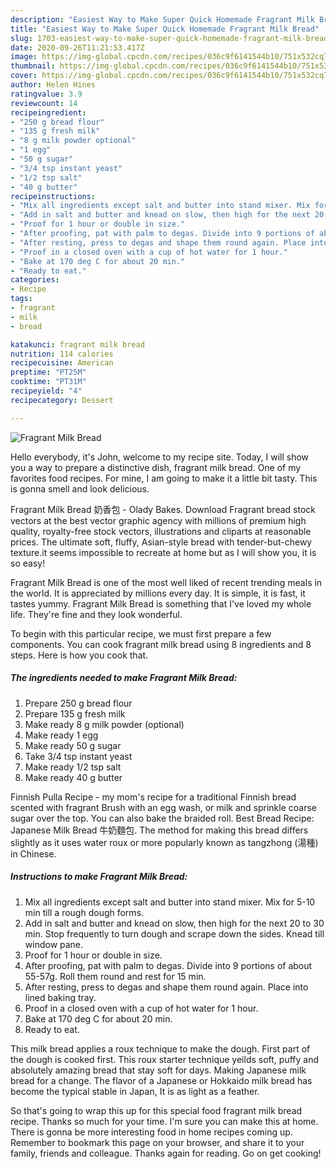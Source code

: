 ```yaml
---
description: "Easiest Way to Make Super Quick Homemade Fragrant Milk Bread"
title: "Easiest Way to Make Super Quick Homemade Fragrant Milk Bread"
slug: 1703-easiest-way-to-make-super-quick-homemade-fragrant-milk-bread
date: 2020-09-26T11:21:53.417Z
image: https://img-global.cpcdn.com/recipes/036c9f6141544b10/751x532cq70/fragrant-milk-bread-recipe-main-photo.jpg
thumbnail: https://img-global.cpcdn.com/recipes/036c9f6141544b10/751x532cq70/fragrant-milk-bread-recipe-main-photo.jpg
cover: https://img-global.cpcdn.com/recipes/036c9f6141544b10/751x532cq70/fragrant-milk-bread-recipe-main-photo.jpg
author: Helen Hines
ratingvalue: 3.9
reviewcount: 14
recipeingredient:
- "250 g bread flour"
- "135 g fresh milk"
- "8 g milk powder optional"
- "1 egg"
- "50 g sugar"
- "3/4 tsp instant yeast"
- "1/2 tsp salt"
- "40 g butter"
recipeinstructions:
- "Mix all ingredients except salt and butter into stand mixer. Mix for 5-10 min till a rough dough forms."
- "Add in salt and butter and knead on slow, then high for the next 20 to 30 min. Stop frequently to turn dough and scrape down the sides. Knead till window pane."
- "Proof for 1 hour or double in size."
- "After proofing, pat with palm to degas. Divide into 9 portions of about 55-57g. Roll them round and rest for 15 min."
- "After resting, press to degas and shape them round again. Place into lined baking tray."
- "Proof in a closed oven with a cup of hot water for 1 hour."
- "Bake at 170 deg C for about 20 min."
- "Ready to eat."
categories:
- Recipe
tags:
- fragrant
- milk
- bread

katakunci: fragrant milk bread 
nutrition: 114 calories
recipecuisine: American
preptime: "PT25M"
cooktime: "PT31M"
recipeyield: "4"
recipecategory: Dessert

---
```



![Fragrant Milk Bread](https://img-global.cpcdn.com/recipes/036c9f6141544b10/751x532cq70/fragrant-milk-bread-recipe-main-photo.jpg)

Hello everybody, it's John, welcome to my recipe site. Today, I will show you a way to prepare a distinctive dish, fragrant milk bread. One of my favorites food recipes. For mine, I am going to make it a little bit tasty. This is gonna smell and look delicious.

Fragrant Milk Bread 奶香包 - Olady Bakes. Download Fragrant bread stock vectors at the best vector graphic agency with millions of premium high quality, royalty-free stock vectors, illustrations and cliparts at reasonable prices. The ultimate soft, fluffy, Asian-style bread with tender-but-chewy texture.it seems impossible to recreate at home but as I will show you, it is so easy!

Fragrant Milk Bread is one of the most well liked of recent trending meals in the world. It is appreciated by millions every day. It is simple, it is fast, it tastes yummy. Fragrant Milk Bread is something that I've loved my whole life. They're fine and they look wonderful.


To begin with this particular recipe, we must first prepare a few components. You can cook fragrant milk bread using 8 ingredients and 8 steps. Here is how you cook that.

<!--inarticleads1-->

##### The ingredients needed to make Fragrant Milk Bread:

1. Prepare 250 g bread flour
1. Prepare 135 g fresh milk
1. Make ready 8 g milk powder (optional)
1. Make ready 1 egg
1. Make ready 50 g sugar
1. Take 3/4 tsp instant yeast
1. Make ready 1/2 tsp salt
1. Make ready 40 g butter


Finnish Pulla Recipe - my mom&#39;s recipe for a traditional Finnish bread scented with fragrant Brush with an egg wash, or milk and sprinkle coarse sugar over the top. You can also bake the braided roll. Best Bread Recipe: Japanese Milk Bread 牛奶麵包. The method for making this bread differs slightly as it uses water roux or more popularly known as tangzhong (湯種) in Chinese. 

<!--inarticleads2-->

##### Instructions to make Fragrant Milk Bread:

1. Mix all ingredients except salt and butter into stand mixer. Mix for 5-10 min till a rough dough forms.
1. Add in salt and butter and knead on slow, then high for the next 20 to 30 min. Stop frequently to turn dough and scrape down the sides. Knead till window pane.
1. Proof for 1 hour or double in size.
1. After proofing, pat with palm to degas. Divide into 9 portions of about 55-57g. Roll them round and rest for 15 min.
1. After resting, press to degas and shape them round again. Place into lined baking tray.
1. Proof in a closed oven with a cup of hot water for 1 hour.
1. Bake at 170 deg C for about 20 min.
1. Ready to eat.


This milk bread applies a roux technique to make the dough. First part of the dough is cooked first. This roux starter technique yeilds soft, puffy and absolutely amazing bread that stay soft for days. Making Japanese milk bread for a change. The flavor of a Japanese or Hokkaido milk bread has become the typical stable in Japan, It is as light as a feather. 

So that's going to wrap this up for this special food fragrant milk bread recipe. Thanks so much for your time. I'm sure you can make this at home. There is gonna be more interesting food in home recipes coming up. Remember to bookmark this page on your browser, and share it to your family, friends and colleague. Thanks again for reading. Go on get cooking!
